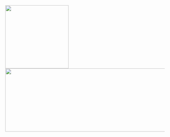 [github]:"https://user-images.githubusercontent.com/60987359/110144629-d5e69b00-7dd8-11eb-87e9-603d613ff9d8.png"
[twitter]:https://user-images.githubusercontent.com/60987359/110144636-d7b05e80-7dd8-11eb-8df6-a31a0c832275.png
[facebook]:https://user-images.githubusercontent.com/60987359/110144639-d8e18b80-7dd8-11eb-802e-722045971ed9.png
[snapchat]:https://user-images.githubusercontent.com/60987359/110144767-fd3d6800-7dd8-11eb-91a3-8e36cb6d30ed.png

<p align="right">
  <img src="https://user-images.githubusercontent.com/60987359/110144629-d5e69b00-7dd8-11eb-87e9-603d613ff9d8.png" width="10" height="10" />
  &nbsp;
  &nbsp;
  &nbsp;
  &nbsp;
  <img src="https://user-images.githubusercontent.com/60987359/110201339-d9beff80-7e62-11eb-98d2-7079db37dacf.png" width="10" height="10" />
  &nbsp;
  &nbsp;
  &nbsp;
  &nbsp;
  <img src="https://user-images.githubusercontent.com/60987359/110144639-d8e18b80-7dd8-11eb-802e-722045971ed9.png" width="10" height="10" />
</p>

<p align="center">
  <img align="left" src="https://user-images.githubusercontent.com/60987359/110144767-fd3d6800-7dd8-11eb-91a3-8e36cb6d30ed.png" width="200" height="200" />
  <img align="left "src="https://pbs.twimg.com/profile_banners/2177054297/1512901091/1500x500" width="600" height="200"/>
</p>
